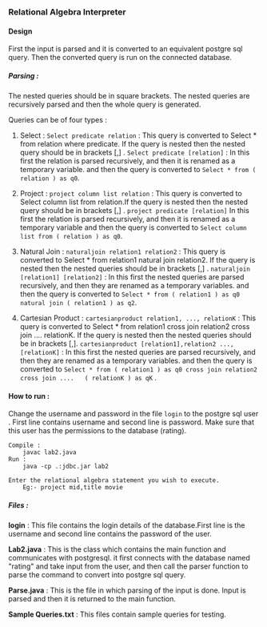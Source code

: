 ### Relational Algebra Interpreter

#### Design

First the input is parsed and it is converted to an equivalent postgre sql query.
Then the converted query is run on the connected database.

##### Parsing :
The nested queries should be in square brackets. The nested queries are recursively parsed and then the whole query is generated.

Queries can be of four types :
1. Select : `Select predicate relation` : This query is converted to Select * from relation where predicate. If the query is nested then the nested query should be in brackets [,] .
`Select predicate [relation]` : In this first the relation is parsed recursively, and then it is renamed as a temporary variable. and then the query is converted to `Select * from ( relation ) as q0`.
	
2. Project : `project column list relation` : This query is converted to Select column list from relation.If the query is nested then the nested query should be in brackets [,] . 
`project predicate [relation]` In this first the relation is parsed recursively, and then it is renamed as a temporary variable and then the query is converted to `Select column list from ( relation ) as q0`.
3. Natural Join : `naturaljoin relation1 relation2` : This query is converted to Select * from relation1 natural join relation2. If the query is nested then the nested queries should be in brackets [,] . 
`naturaljoin [relation1] [relation2]` : In this first the nested queries are parsed recursively, and then they are renamed as a temporary variables. and then the query is converted to `Select * from ( relation1 ) as q0 natural join ( relation1 ) as q2`.

4. Cartesian Product : `cartesianproduct relation1, ..., relationK` : This query is converted to Select * from relation1 cross join relation2 cross join .... relationK. If the query is nested then the nested queries should be in brackets [,]. `cartesianproduct [relation1],relation2 ...,[relationK]` : In this first the nested queries are parsed recursively, and then they are renamed as a temporary variables. and then the query is converted to `Select * from ( relation1 ) as q0 cross join relation2 cross join ....   ( relationK ) as qK` .

#### How to run :

Change the username and password in the file `login`  to the postgre sql user . First line contains username and second line is password.
Make sure that this user has the permissions to the database (rating).

	Compile : 
		javac lab2.java
	Run :
		java -cp .:jdbc.jar lab2  

    Enter the relational algebra statement you wish to execute.
	    Eg:- project mid,title movie
		

##### Files :
**login** : This file contains the login details of the database.First line is the username and second line contains the password of the user.

**Lab2.java** : This is the class which contains the main function and communicates with postgresql. it first connects with the database named "rating" and take input from the user, and then call the parser function to parse the command to convert into postgre sql query.

**Parse.java** : This is the file in which parsing of the input is done. Input is parsed and then it is returned to the main function.
 
 **Sample Queries.txt** : This files contain sample queries for testing.
